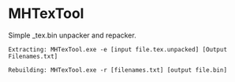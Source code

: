 # MHTexTool
Simple _tex.bin unpacker and repacker.

```
Extracting: MHTexTool.exe -e [input file.tex.unpacked] [Output Filenames.txt]
```

```
Rebuilding: MHTexTool.exe -r [filenames.txt] [output file.bin]
```
